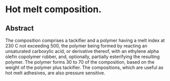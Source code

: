 # Hot melt composition.

## Abstract
The composition comprises a tackifier and a polymer having a melt index at 230 C not exceeding 500, the polymer being formed by reacting an unsaturated carboxylic acid, or derivative thereof, with an ethylene alpha olefin copolymer rubber, and, optionally, partially esterifying the resulting polymer. The polymer forms 30 to 70 of the composition, based on the weight of the polymer plus tackifier. The compositions, which are useful as hot melt adhesives, are also pressure sensitive.